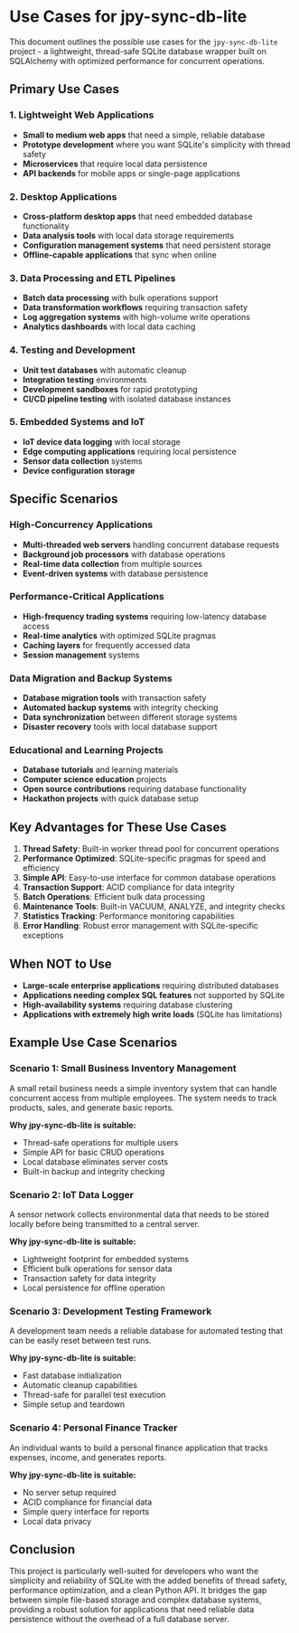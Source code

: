 # Use Cases for jpy-sync-db-lite

This document outlines the possible use cases for the `jpy-sync-db-lite` project - a lightweight, thread-safe SQLite database wrapper built on SQLAlchemy with optimized performance for concurrent operations.

## Primary Use Cases

### 1. Lightweight Web Applications
- **Small to medium web apps** that need a simple, reliable database
- **Prototype development** where you want SQLite's simplicity with thread safety
- **Microservices** that require local data persistence
- **API backends** for mobile apps or single-page applications

### 2. Desktop Applications
- **Cross-platform desktop apps** that need embedded database functionality
- **Data analysis tools** with local data storage requirements
- **Configuration management systems** that need persistent storage
- **Offline-capable applications** that sync when online

### 3. Data Processing and ETL Pipelines
- **Batch data processing** with bulk operations support
- **Data transformation workflows** requiring transaction safety
- **Log aggregation systems** with high-volume write operations
- **Analytics dashboards** with local data caching

### 4. Testing and Development
- **Unit test databases** with automatic cleanup
- **Integration testing** environments
- **Development sandboxes** for rapid prototyping
- **CI/CD pipeline testing** with isolated database instances

### 5. Embedded Systems and IoT
- **IoT device data logging** with local storage
- **Edge computing applications** requiring local persistence
- **Sensor data collection** systems
- **Device configuration storage**

## Specific Scenarios

### High-Concurrency Applications
- **Multi-threaded web servers** handling concurrent database requests
- **Background job processors** with database operations
- **Real-time data collection** from multiple sources
- **Event-driven systems** with database persistence

### Performance-Critical Applications
- **High-frequency trading systems** requiring low-latency database access
- **Real-time analytics** with optimized SQLite pragmas
- **Caching layers** for frequently accessed data
- **Session management** systems

### Data Migration and Backup Systems
- **Database migration tools** with transaction safety
- **Automated backup systems** with integrity checking
- **Data synchronization** between different storage systems
- **Disaster recovery** tools with local database support

### Educational and Learning Projects
- **Database tutorials** and learning materials
- **Computer science education** projects
- **Open source contributions** requiring database functionality
- **Hackathon projects** with quick database setup

## Key Advantages for These Use Cases

1. **Thread Safety**: Built-in worker thread pool for concurrent operations
2. **Performance Optimized**: SQLite-specific pragmas for speed and efficiency
3. **Simple API**: Easy-to-use interface for common database operations
4. **Transaction Support**: ACID compliance for data integrity
5. **Batch Operations**: Efficient bulk data processing
6. **Maintenance Tools**: Built-in VACUUM, ANALYZE, and integrity checks
7. **Statistics Tracking**: Performance monitoring capabilities
8. **Error Handling**: Robust error management with SQLite-specific exceptions

## When NOT to Use

- **Large-scale enterprise applications** requiring distributed databases
- **Applications needing complex SQL features** not supported by SQLite
- **High-availability systems** requiring database clustering
- **Applications with extremely high write loads** (SQLite has limitations)

## Example Use Case Scenarios

### Scenario 1: Small Business Inventory Management
A small retail business needs a simple inventory system that can handle concurrent access from multiple employees. The system needs to track products, sales, and generate basic reports.

**Why jpy-sync-db-lite is suitable:**
- Thread-safe operations for multiple users
- Simple API for basic CRUD operations
- Local database eliminates server costs
- Built-in backup and integrity checking

### Scenario 2: IoT Data Logger
A sensor network collects environmental data that needs to be stored locally before being transmitted to a central server.

**Why jpy-sync-db-lite is suitable:**
- Lightweight footprint for embedded systems
- Efficient bulk operations for sensor data
- Transaction safety for data integrity
- Local persistence for offline operation

### Scenario 3: Development Testing Framework
A development team needs a reliable database for automated testing that can be easily reset between test runs.

**Why jpy-sync-db-lite is suitable:**
- Fast database initialization
- Automatic cleanup capabilities
- Thread-safe for parallel test execution
- Simple setup and teardown

### Scenario 4: Personal Finance Tracker
An individual wants to build a personal finance application that tracks expenses, income, and generates reports.

**Why jpy-sync-db-lite is suitable:**
- No server setup required
- ACID compliance for financial data
- Simple query interface for reports
- Local data privacy

## Conclusion

This project is particularly well-suited for developers who want the simplicity and reliability of SQLite with the added benefits of thread safety, performance optimization, and a clean Python API. It bridges the gap between simple file-based storage and complex database systems, providing a robust solution for applications that need reliable data persistence without the overhead of a full database server. 